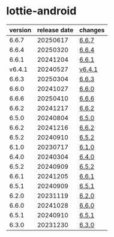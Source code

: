 # lottie-android	


|version|release date|changes|
|---|---|---|
|6.6.7|20250617|[6.6.7](./6.6.7-20250617.md)|
|6.6.4|20250320|[6.6.4](./6.6.4-20250320.md)|
|6.6.1|20241204|[6.6.1](./6.6.1-20241204.md)|
|v6.4.1|20240527|[v6.4.1](./v6.4.1-20240527.md)|
|6.6.3|20250304|[6.6.3](./6.6.3-20250304.md)|
|6.6.0|20241027|[6.6.0](./6.6.0-20241027.md)|
|6.6.6|20250410|[6.6.6](./6.6.6-20250410.md)|
|6.6.2|20241217|[6.6.2](./6.6.2-20241217.md)|
|6.5.0|20240804|[6.5.0](./6.5.0-20240804.md)|
|6.6.2|20241216|[6.6.2](./6.6.2-20241216.md)|
|6.5.2|20240910|[6.5.2](./6.5.2-20240910.md)|
|6.1.0|20230717|[6.1.0](./6.1.0-20230717.md)|
|6.4.0|20240304|[6.4.0](./6.4.0-20240304.md)|
|6.5.2|20240909|[6.5.2](./6.5.2-20240909.md)|
|6.6.1|20241205|[6.6.1](./6.6.1-20241205.md)|
|6.5.1|20240909|[6.5.1](./6.5.1-20240909.md)|
|6.2.0|20231119|[6.2.0](./6.2.0-20231119.md)|
|6.6.0|20241028|[6.6.0](./6.6.0-20241028.md)|
|6.5.1|20240910|[6.5.1](./6.5.1-20240910.md)|
|6.3.0|20231230|[6.3.0](./6.3.0-20231230.md)|
